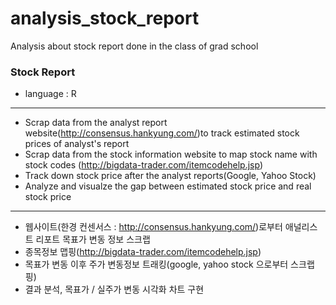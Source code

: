 # analysis_stock_report
Analysis about stock report done in the class of grad school

### Stock Report
* language : R
--------
* Scrap data from the analyst report website(http://consensus.hankyung.com/)to track estimated stock prices of analyst's report 
* Scrap data from the stock information website to map stock name with stock codes (http://bigdata-trader.com/itemcodehelp.jsp)
* Track down stock price after the analyst reports(Google, Yahoo Stock)
* Analyze and visualze the gap between estimated stock price and real stock price
--------
* 웹사이트(한경 컨센서스 : http://consensus.hankyung.com/)로부터 애널리스트 리포트 목표가 변동 정보 스크랩
* 종목정보 맵핑(http://bigdata-trader.com/itemcodehelp.jsp)
* 목표가 변동 이후 주가 변동정보 트래킹(google, yahoo stock 으로부터 스크랩핑)
* 결과 분석, 목표가 / 실주가 변동 시각화 차트 구현
